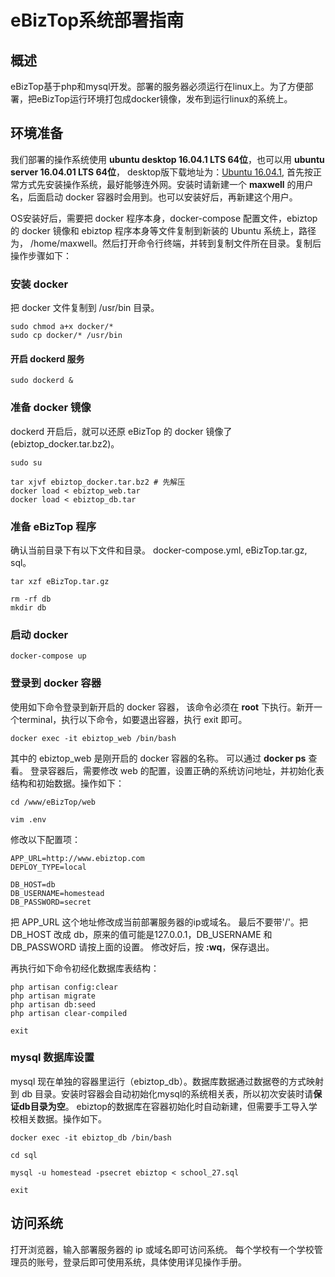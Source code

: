 # eBizTop系统部署指南

## 概述

eBizTop基于php和mysql开发。部署的服务器必须运行在linux上。为了方便部署，把eBizTop运行环境打包成docker镜像，发布到运行linux的系统上。

## 环境准备

我们部署的操作系统使用 **ubuntu desktop 16.04.1 LTS 64位**，也可以用 **ubuntu server 16.04.01 LTS 64位**， desktop版下载地址为：[Ubuntu 16.04.1](http://mirrors.aliyun.com/ubuntu-releases/16.04.1/ubuntu-16.04.1-desktop-amd64.iso), 首先按正常方式先安装操作系统，最好能够连外网。安装时请新建一个 **maxwell** 的用户名，后面启动 docker 容器时会用到。也可以安装好后，再新建这个用户。

OS安装好后，需要把 docker 程序本身，docker-compose 配置文件，ebiztop 的 docker 镜像和 ebiztop 程序本身等文件复制到新装的 Ubuntu 系统上，路径为， /home/maxwell。然后打开命令行终端，并转到复制文件所在目录。复制后操作步骤如下：

### 安装 docker

把 docker 文件复制到 /usr/bin 目录。

```shell
sudo chmod a+x docker/*
sudo cp docker/* /usr/bin
```

#### 开启 dockerd 服务

```shell
sudo dockerd &
```

### 准备 docker 镜像

dockerd 开启后，就可以还原 eBizTop 的 docker 镜像了(ebiztop_docker.tar.bz2)。

```shell
sudo su

tar xjvf ebiztop_docker.tar.bz2 # 先解压
docker load < ebiztop_web.tar
docker load < ebiztop_db.tar
```

### 准备 eBizTop 程序

确认当前目录下有以下文件和目录。 docker-compose.yml, eBizTop.tar.gz, sql。

```shell
tar xzf eBizTop.tar.gz

rm -rf db
mkdir db
```

### 启动 docker

```shell
docker-compose up
```

### 登录到 docker 容器

使用如下命令登录到新开启的 docker 容器， 该命令必须在 **root** 下执行。新开一个terminal，执行以下命令，如要退出容器，执行 exit 即可。

```shell
docker exec -it ebiztop_web /bin/bash
```

其中的 ebiztop_web 是刚开启的 docker 容器的名称。 可以通过 **docker ps**  查看。
登录容器后，需要修改 web 的配置，设置正确的系统访问地址，并初始化表结构和初始数据。操作如下：

```shell
cd /www/eBizTop/web

vim .env
```

修改以下配置项：

```
APP_URL=http://www.ebiztop.com
DEPLOY_TYPE=local

DB_HOST=db
DB_USERNAME=homestead
DB_PASSWORD=secret
```
把 APP_URL 这个地址修改成当前部署服务器的ip或域名。 最后不要带'/'。把 DB_HOST 改成 db，原来的值可能是127.0.0.1，DB_USERNAME 和 DB_PASSWORD 请按上面的设置。
修改好后，按 **:wq**，保存退出。

再执行如下命令初经化数据库表结构：

```shell
php artisan config:clear
php artisan migrate
php artisan db:seed
php artisan clear-compiled

exit
```

### mysql 数据库设置

mysql 现在单独的容器里运行（ebiztop_db）。数据库数据通过数据卷的方式映射到 db 目录。安装时容器会自动初始化mysql的系统相关表，所以初次安装时请**保证db目录为空**。
ebiztop的数据库在容器初始化时自动新建，但需要手工导入学校相关数据。操作如下。

```shell
docker exec -it ebiztop_db /bin/bash

cd sql

mysql -u homestead -psecret ebiztop < school_27.sql

exit
```

## 访问系统

打开浏览器，输入部署服务器的 ip 或域名即可访问系统。 每个学校有一个学校管理员的账号，登录后即可使用系统，具体使用详见操作手册。
